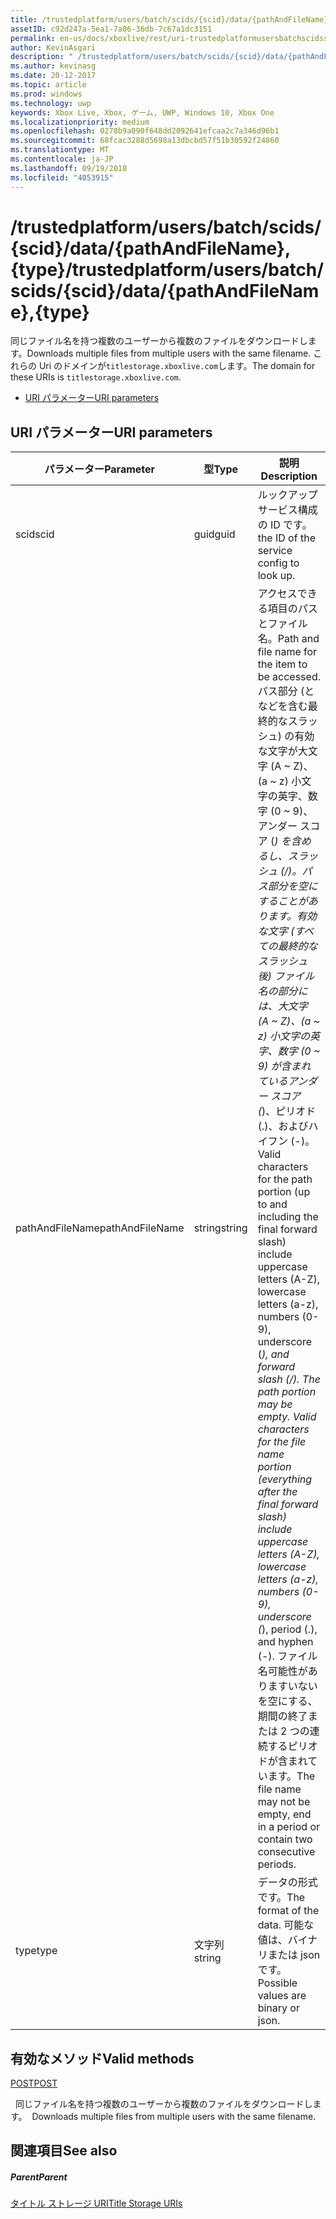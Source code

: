 ```yaml
---
title: /trustedplatform/users/batch/scids/{scid}/data/{pathAndFileName},{type}
assetID: c92d247a-5ea1-7a06-36db-7c67a1dc3151
permalink: en-us/docs/xboxlive/rest/uri-trustedplatformusersbatchscidssciddatapathandfilenametype.html
author: KevinAsgari
description: " /trustedplatform/users/batch/scids/{scid}/data/{pathAndFileName},{type}"
ms.author: kevinasg
ms.date: 20-12-2017
ms.topic: article
ms.prod: windows
ms.technology: uwp
keywords: Xbox Live, Xbox, ゲーム, UWP, Windows 10, Xbox One
ms.localizationpriority: medium
ms.openlocfilehash: 0278b9a090f648dd2092641efcaa2c7a346d96b1
ms.sourcegitcommit: 68fcac3288d5698a13dbcbd57f51b30592f24860
ms.translationtype: MT
ms.contentlocale: ja-JP
ms.lasthandoff: 09/19/2018
ms.locfileid: "4053915"
---
```

# <a name="trustedplatformusersbatchscidssciddatapathandfilenametype"></a><span data-ttu-id="d74d1-104">/trustedplatform/users/batch/scids/{scid}/data/{pathAndFileName},{type}</span><span class="sxs-lookup"><span data-stu-id="d74d1-104">/trustedplatform/users/batch/scids/{scid}/data/{pathAndFileName},{type}</span></span>
<span data-ttu-id="d74d1-105">同じファイル名を持つ複数のユーザーから複数のファイルをダウンロードします。</span><span class="sxs-lookup"><span data-stu-id="d74d1-105">Downloads multiple files from multiple users with the same filename.</span></span> <span data-ttu-id="d74d1-106">これらの Uri のドメインが`titlestorage.xboxlive.com`します。</span><span class="sxs-lookup"><span data-stu-id="d74d1-106">The domain for these URIs is `titlestorage.xboxlive.com`.</span></span>
 
  * [<span data-ttu-id="d74d1-107">URI パラメーター</span><span class="sxs-lookup"><span data-stu-id="d74d1-107">URI parameters</span></span>](#ID4EV)
 
<a id="ID4EV"></a>

 
## <a name="uri-parameters"></a><span data-ttu-id="d74d1-108">URI パラメーター</span><span class="sxs-lookup"><span data-stu-id="d74d1-108">URI parameters</span></span>
 
| <span data-ttu-id="d74d1-109">パラメーター</span><span class="sxs-lookup"><span data-stu-id="d74d1-109">Parameter</span></span>| <span data-ttu-id="d74d1-110">型</span><span class="sxs-lookup"><span data-stu-id="d74d1-110">Type</span></span>| <span data-ttu-id="d74d1-111">説明</span><span class="sxs-lookup"><span data-stu-id="d74d1-111">Description</span></span>| 
| --- | --- | --- | 
| <span data-ttu-id="d74d1-112">scid</span><span class="sxs-lookup"><span data-stu-id="d74d1-112">scid</span></span>| <span data-ttu-id="d74d1-113">guid</span><span class="sxs-lookup"><span data-stu-id="d74d1-113">guid</span></span>| <span data-ttu-id="d74d1-114">ルックアップ サービス構成の ID です。</span><span class="sxs-lookup"><span data-stu-id="d74d1-114">the ID of the service config to look up.</span></span>| 
| <span data-ttu-id="d74d1-115">pathAndFileName</span><span class="sxs-lookup"><span data-stu-id="d74d1-115">pathAndFileName</span></span>| <span data-ttu-id="d74d1-116">string</span><span class="sxs-lookup"><span data-stu-id="d74d1-116">string</span></span>| <span data-ttu-id="d74d1-117">アクセスできる項目のパスとファイル名。</span><span class="sxs-lookup"><span data-stu-id="d74d1-117">Path and file name for the item to be accessed.</span></span> <span data-ttu-id="d74d1-118">パス部分 (となどを含む最終的なスラッシュ) の有効な文字が大文字 (A ~ Z)、(a ~ z) 小文字の英字、数字 (0 ~ 9)、アンダー スコア (_) を含めるし、スラッシュ (/)。パス部分を空にすることがあります。有効な文字 (すべての最終的なスラッシュ後) ファイル名の部分には、大文字 (A ~ Z)、(a ~ z) 小文字の英字、数字 (0 ~ 9) が含まれているアンダー スコア (_)、ピリオド (.)、およびハイフン (-)。</span><span class="sxs-lookup"><span data-stu-id="d74d1-118">Valid characters for the path portion (up to and including the final forward slash) include uppercase letters (A-Z), lowercase letters (a-z), numbers (0-9), underscore (_), and forward slash (/). The path portion may be empty. Valid characters for the file name portion (everything after the final forward slash) include uppercase letters (A-Z), lowercase letters (a-z), numbers (0-9), underscore (_), period (.), and hyphen (-).</span></span> <span data-ttu-id="d74d1-119">ファイル名可能性がありますいないを空にする、期間の終了または 2 つの連続するピリオドが含まれています。</span><span class="sxs-lookup"><span data-stu-id="d74d1-119">The file name may not be empty, end in a period or contain two consecutive periods.</span></span>| 
| <span data-ttu-id="d74d1-120">type</span><span class="sxs-lookup"><span data-stu-id="d74d1-120">type</span></span>| <span data-ttu-id="d74d1-121">文字列</span><span class="sxs-lookup"><span data-stu-id="d74d1-121">string</span></span>| <span data-ttu-id="d74d1-122">データの形式です。</span><span class="sxs-lookup"><span data-stu-id="d74d1-122">The format of the data.</span></span> <span data-ttu-id="d74d1-123">可能な値は、バイナリまたは json です。</span><span class="sxs-lookup"><span data-stu-id="d74d1-123">Possible values are binary or json.</span></span>| 
  
<a id="ID4EFC"></a>

 
## <a name="valid-methods"></a><span data-ttu-id="d74d1-124">有効なメソッド</span><span class="sxs-lookup"><span data-stu-id="d74d1-124">Valid methods</span></span>

[<span data-ttu-id="d74d1-125">POST</span><span class="sxs-lookup"><span data-stu-id="d74d1-125">POST</span></span>](uri-trustedplatformusersbatchscidssciddatapathandfilenametype-post.md)

<span data-ttu-id="d74d1-126">&nbsp;&nbsp;同じファイル名を持つ複数のユーザーから複数のファイルをダウンロードします。</span><span class="sxs-lookup"><span data-stu-id="d74d1-126">&nbsp;&nbsp;Downloads multiple files from multiple users with the same filename.</span></span>
 
<a id="ID4EPC"></a>

 
## <a name="see-also"></a><span data-ttu-id="d74d1-127">関連項目</span><span class="sxs-lookup"><span data-stu-id="d74d1-127">See also</span></span>
 
<a id="ID4ERC"></a>

 
##### <a name="parent"></a><span data-ttu-id="d74d1-128">Parent</span><span class="sxs-lookup"><span data-stu-id="d74d1-128">Parent</span></span> 

[<span data-ttu-id="d74d1-129">タイトル ストレージ URI</span><span class="sxs-lookup"><span data-stu-id="d74d1-129">Title Storage URIs</span></span>](atoc-reference-storagev2.md)

   